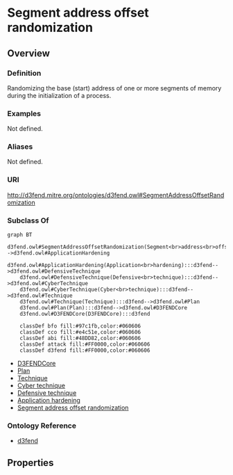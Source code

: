 # Segment address offset randomization

## Overview

### Definition
Randomizing the base (start) address of one or more segments of memory during the initialization of a process.

### Examples
Not defined.

### Aliases
Not defined.

### URI
http://d3fend.mitre.org/ontologies/d3fend.owl#SegmentAddressOffsetRandomization

### Subclass Of
```mermaid
graph BT
    d3fend.owl#SegmentAddressOffsetRandomization(Segment<br>address<br>offset<br>randomization):::d3fend-->d3fend.owl#ApplicationHardening
    d3fend.owl#ApplicationHardening(Application<br>hardening):::d3fend-->d3fend.owl#DefensiveTechnique
    d3fend.owl#DefensiveTechnique(Defensive<br>technique):::d3fend-->d3fend.owl#CyberTechnique
    d3fend.owl#CyberTechnique(Cyber<br>technique):::d3fend-->d3fend.owl#Technique
    d3fend.owl#Technique(Technique):::d3fend-->d3fend.owl#Plan
    d3fend.owl#Plan(Plan):::d3fend-->d3fend.owl#D3FENDCore
    d3fend.owl#D3FENDCore(D3FENDCore):::d3fend
    
    classDef bfo fill:#97c1fb,color:#060606
    classDef cco fill:#e4c51e,color:#060606
    classDef abi fill:#48DD82,color:#060606
    classDef attack fill:#FF0000,color:#060606
    classDef d3fend fill:#FF0000,color:#060606
```

- [D3FENDCore](/docs/ontology/reference/model/D3FENDCore/D3FENDCore.md)
- [Plan](/docs/ontology/reference/model/D3FENDCore/Plan/Plan.md)
- [Technique](/docs/ontology/reference/model/D3FENDCore/Plan/Technique/Technique.md)
- [Cyber technique](/docs/ontology/reference/model/D3FENDCore/Plan/Technique/Cyber%20technique/Cyber%20technique.md)
- [Defensive technique](/docs/ontology/reference/model/D3FENDCore/Plan/Technique/Cyber%20technique/Defensive%20technique/Defensive%20technique.md)
- [Application hardening](/docs/ontology/reference/model/D3FENDCore/Plan/Technique/Cyber%20technique/Defensive%20technique/Application%20hardening/Application%20hardening.md)
- [Segment address offset randomization](/docs/ontology/reference/model/D3FENDCore/Plan/Technique/Cyber%20technique/Defensive%20technique/Application%20hardening/Segment%20address%20offset%20randomization/Segment%20address%20offset%20randomization.md)


### Ontology Reference
- [d3fend](http://d3fend.mitre.org/ontologies/d3fend.owl#)

## Properties
